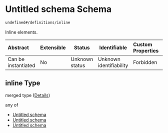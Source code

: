 # Untitled schema Schema

```txt
undefined#/definitions/inline
```

Inline elements.


| Abstract            | Extensible | Status         | Identifiable            | Custom Properties | Additional Properties | Access Restrictions | Defined In                                                              |
| :------------------ | ---------- | -------------- | ----------------------- | :---------------- | --------------------- | ------------------- | ----------------------------------------------------------------------- |
| Can be instantiated | No         | Unknown status | Unknown identifiability | Forbidden         | Allowed               | none                | [JTFSchema.schema.json\*](JTFSchema.schema.json "open original schema") |

## inline Type

merged type ([Details](jtfschema-definitions-inline.md))

any of

-   [Untitled schema](jtfschema-definitions-inline-anyof-0.md "check type definition")
-   [Untitled schema](jtfschema-definitions-inline-anyof-1.md "check type definition")
-   [Untitled schema](jtfschema-definitions-inline-anyof-2.md "check type definition")
